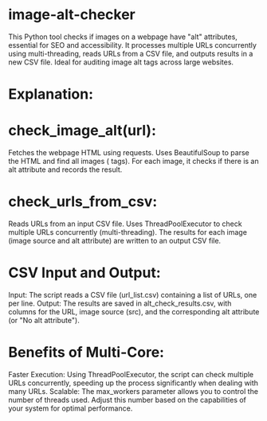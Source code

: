# image-alt-checker
This Python tool checks if images on a webpage have "alt" attributes, essential for SEO and accessibility. It processes multiple URLs concurrently using multi-threading, reads URLs from a CSV file, and outputs results in a new CSV file. Ideal for auditing image alt tags across large websites.

# Explanation:
# check_image_alt(url):

Fetches the webpage HTML using requests.
Uses BeautifulSoup to parse the HTML and find all images (<img> tags).
For each image, it checks if there is an alt attribute and records the result.

# check_urls_from_csv:

Reads URLs from an input CSV file.
Uses ThreadPoolExecutor to check multiple URLs concurrently (multi-threading).
The results for each image (image source and alt attribute) are written to an output CSV file.

# CSV Input and Output:

Input: The script reads a CSV file (url_list.csv) containing a list of URLs, one per line.
Output: The results are saved in alt_check_results.csv, with columns for the URL, image source (src), and the corresponding alt attribute (or "No alt attribute").

# Benefits of Multi-Core:
Faster Execution: Using ThreadPoolExecutor, the script can check multiple URLs concurrently, speeding up the process significantly when dealing with many URLs.
Scalable: The max_workers parameter allows you to control the number of threads used. Adjust this number based on the capabilities of your system for optimal performance.
